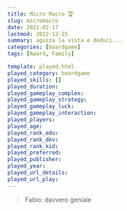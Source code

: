 ```yaml
---
title: Micro Macro 🏆
slug: micromacro
date: 2021-02-17
lastmod: 2022-12-15
summary: aguzza la vista e deduci...
categories: [boardgame]
tags: [Award, Family]

template: played.html
played_category: boardgame
played_skills: []
played_duration: 
played_gameplay_complex: 
played_gameplay_strategy: 
played_gameplay_luck: 
played_gameplay_interaction: 
played_players: 
played_age: 
played_rank_edu: 
played_rank_dev: 
played_rank_kid: 
played_preferred: 
played_publisher: 
played_year: 
played_url_details: 
played_url_play: 
---
```


> Fabio: davvero geniale
